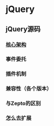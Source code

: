 # jQuery

## jQuery源码

### [核心架构](./jQuery.core.md)

### 事件委托

### 插件机制

### 兼容性（各个版本）

### 与Zepto的区别

### 怎么去扩展
